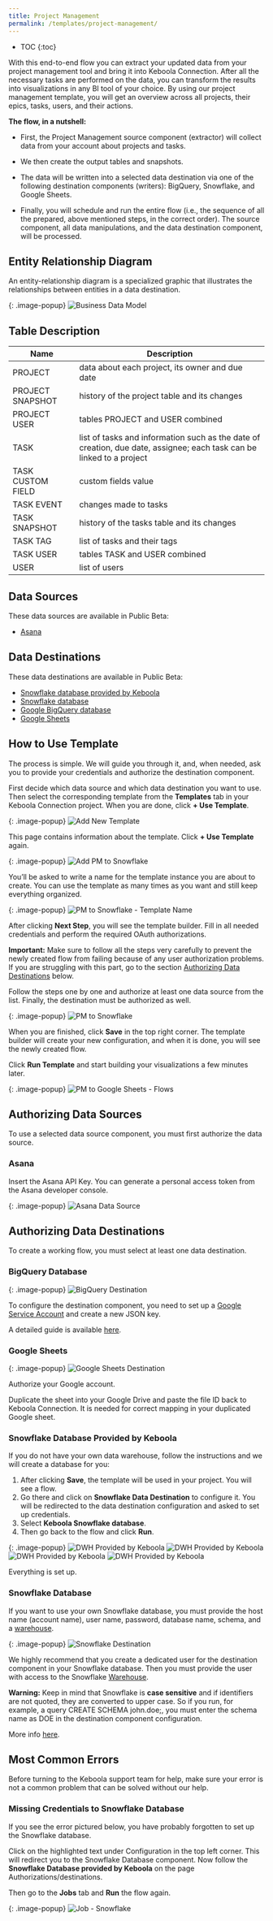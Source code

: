 ```yaml
---
title: Project Management
permalink: /templates/project-management/
---
```


* TOC
{:toc}


With this end-to-end flow you can extract your updated data from your project management tool and bring it into Keboola Connection. 
After all the necessary tasks are performed on the data, you can transform the results into visualizations in any BI tool of your choice.
By using our project management template, you will get an overview across all projects, their epics, tasks, users, and their actions.

**The flow, in a nutshell:**

- First, the Project Management source component (extractor) will collect data from your account about projects and tasks.

- We then create the output tables and snapshots.

- The data will be written into a selected data destination via one of the following destination components (writers): BigQuery, Snowflake, and Google Sheets.

- Finally, you will schedule and run the entire flow (i.e., the sequence of all the prepared, above mentioned steps, in the correct order). The source component, all data manipulations, and the data destination component, will be processed.

## Entity Relationship Diagram
An entity-relationship diagram is a specialized graphic that illustrates the relationships between entities in a data destination.

{: .image-popup}
![Business Data Model](/templates/project-management/business-data-model.png)
 
## Table Description

| Name | Description |
|---|---|
| PROJECT | data about each project, its owner and due date |
| PROJECT SNAPSHOT | history of the project table and its changes |
| PROJECT USER | tables PROJECT and USER combined |
| TASK | list of tasks and information such as the date of creation, due date, assignee; each task can be linked to a project |
| TASK CUSTOM FIELD | custom fields value |
| TASK EVENT | changes made to tasks |
| TASK SNAPSHOT | history of the tasks table and its changes |
| TASK TAG | list of tasks and their tags |
| TASK USER | tables TASK and USER combined |
| USER | list of users |

## Data Sources
These data sources are available in Public Beta:

- [Asana](https://asana.com/)

## Data Destinations
These data destinations are available in Public Beta:

- [Snowflake database provided by Keboola](https://help.keboola.com/components/writers/database/snowflake/)
- [Snowflake database](https://www.snowflake.com/)
- [Google BigQuery database](https://cloud.google.com/bigquery/) 
- [Google Sheets](https://www.google.com/sheets/about/)

## How to Use Template
The process is simple. We will guide you through it, and, when needed, ask you to provide your credentials and authorize the destination component.

First decide which data source and which data destination you want to use. Then select the corresponding template from the **Templates** tab in your Keboola Connection project. When you are done, click **+ Use Template**.

{: .image-popup}
![Add New Template](/templates/project-management/add-new-template.png)

This page contains information about the template. Click **+ Use Template** again.

{: .image-popup}
![Add PM to Snowflake](/templates/project-management/add-pm-to-snowflake.png)

You’ll be asked to write a name for the template instance you are about to create. You can use the template as many times as you want 
and still keep everything organized.

{: .image-popup}
![PM to Snowflake - Template Name](/templates/project-management/pm-to-snowflake-name.png)

After clicking **Next Step**, you will see the template builder. Fill in all needed credentials and 
perform the required OAuth authorizations. 

**Important:** Make sure to follow all the steps very carefully to prevent the newly created flow from failing because of any user 
authorization problems. If you are struggling with this part, go to the section [Authorizing Data Destinations](/templates/project-management/#authorizing-data-destinations/) below.

Follow the steps one by one and authorize at least one data source from the list. Finally, the destination must be authorized as well.

{: .image-popup}
![PM to Snowflake](/templates/project-management/pm-to-snowflake-steps.png)

When you are finished, click **Save** in the top right corner. The template builder will create your new configuration, and 
when it is done, you will see the newly created flow. 

Click **Run Template** and start building your visualizations a few minutes later. 

{: .image-popup}
![PM to Google Sheets - Flows](/templates/project-management/pm-to-snowflake-flow.png)

## Authorizing Data Sources
To use a selected data source component, you must first authorize the data source.

### Asana
Insert the Asana API Key. You can generate a personal access token from the Asana developer console.

{: .image-popup}
![Asana Data Source](/templates/project-management/asana-data-source.png)

## Authorizing Data Destinations
To create a working flow, you must select at least one data destination.

### BigQuery Database

{: .image-popup}
![BigQuery Destination](/templates/marketing-platforms/bigquery-destination.png)

To configure the destination component, you need to set up a [Google Service Account](https://console.cloud.google.com/iam-admin/serviceaccounts) and create a new JSON key.

A detailed guide is available [here](https://help.keboola.com/components/writers/database/bigquery/).

### Google Sheets

{: .image-popup}
![Google Sheets Destination](/templates/marketing-platforms/google-sheets-destination.png)

Authorize your Google account.

Duplicate the sheet into your Google Drive and paste the file ID back to Keboola Connection. It is needed for correct mapping 
in your duplicated Google sheet. 

### Snowflake Database Provided by Keboola

If you do not have your own data warehouse, follow the instructions and we will create a database for you: 

1. After clicking **Save**, the template will be used in your project. You will see a flow. 
2. Go there and click on **Snowflake Data Destination** to configure it. You will be redirected to the data destination configuration and asked to set up credentials. 
3. Select **Keboola Snowflake database**. 
4. Then go back to the flow and click **Run**. 

{: .image-popup}
![DWH Provided by Keboola](/templates/marketing-platforms/keboola-dwh-instructions1.png)
![DWH Provided by Keboola](/templates/marketing-platforms/keboola-dwh-instructions2.png)
![DWH Provided by Keboola](/templates/marketing-platforms/keboola-dwh-instructions3.png)
![DWH Provided by Keboola](/templates/marketing-platforms/keboola-dwh-instructions4.png)

Everything is set up.

### Snowflake Database

If you want to use your own Snowflake database, you must provide the host name (account name), user name, password, database name, 
schema, and a [warehouse](https://docs.snowflake.net/manuals/user-guide/warehouses.html).

{: .image-popup}
![Snowflake Destination](/templates/marketing-platforms/snowflake-destination.png)

We highly recommend that you create a dedicated user for the destination component in your Snowflake database. Then you must provide 
the user with access to the Snowflake [Warehouse](https://docs.snowflake.net/manuals/user-guide/warehouses.html). 

**Warning:** Keep in mind that Snowflake is **case sensitive** and if identifiers are not quoted, they are converted to upper case. 
So if you run, for example,  a query CREATE SCHEMA john.doe;, you must enter the schema name as DOE in the destination component configuration.

More info [here](https://help.keboola.com/components/writers/database/snowflake/).

## Most Common Errors
Before turning to the Keboola support team for help, make sure your error is not a common problem that can be solved without our help.

### Missing Credentials to Snowflake Database 
If you see the error pictured below, you have probably forgotten to set up the Snowflake database. 

Click on the highlighted text under Configuration in the top left corner. This will redirect you to the Snowflake Database component. Now follow the **Snowflake Database provided by Keboola** on the page Authorizations/destinations. 

Then go to the **Jobs** tab and **Run** the flow again.  

{: .image-popup}
![Job - Snowflake](/templates/ecommerce/snowflake-job.png)
